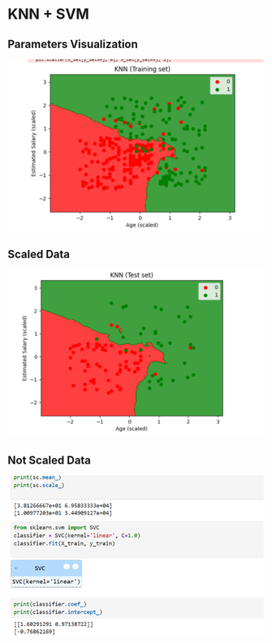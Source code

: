 # KNN + SVM

## Parameters Visualization
![Parameters](parameters.png)

## Scaled Data
![Scaled](scaled.png)

## Not Scaled Data
![Not Scaled](not_scaled.png)
